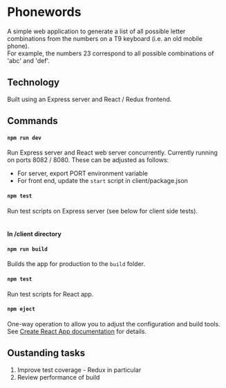 # Phonewords

A simple web application to generate a list of all possible letter combinations from the numbers on a T9 keyboard (i.e. an old mobile phone).<br />
For example, the numbers 23 correspond to all possible combinations of 'abc' and 'def'.


## Technology
Built using an Express server and React / Redux frontend.


## Commands
#### `npm run dev`
Run Express server and React web server concurrently.
Currently running on ports 8082 / 8080. These can be adjusted as follows:
- For server, export PORT environment variable
- For front end, update the `start` script in client/package.json

#### `npm test`
Run test scripts on Express server (see below for client side tests).
<br />
<br />
#### In /client directory
#### `npm run build`
Builds the app for production to the `build` folder.

#### `npm test`
Run test scripts for React app.

#### `npm eject`
One-way operation to allow you to adjust the configuration and build tools.<br />
See [Create React App documentation](https://facebook.github.io/create-react-app/docs/getting-started) for details.

## Oustanding tasks
1. Improve test coverage - Redux in particular
2. Review performance of build